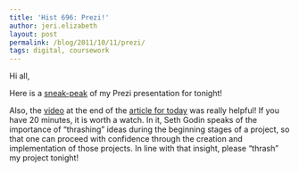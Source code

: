 ```yaml
---
title: 'Hist 696: Prezi!'
author: jeri.elizabeth
layout: post
permalink: /blog/2011/10/11/prezi/
tags: digital, coursework
---
```

Hi all,

Here is a [sneak-peak][1] of my Prezi presentation for tonight!

Also, the [video][2] at the end of the [article for today][3] was really helpful! If you have 20 minutes, it is worth a watch. In it, Seth Godin speaks of the importance of &#8220;thrashing&#8221; ideas during the beginning stages of a project, so that one can proceed with confidence through the creation and implementation of those projects. In line with that insight, please &#8220;thrash&#8221; my project tonight!

 [1]: http://prezi.com/2oxy661om5uo/mapping-spaces-2/?auth_key=b37e39b47740a439274b8b59e5ca3cd14b71d0b8
 [2]: http://the99percent.com/videos/5822/seth-godin-quieting-the-lizard-brain "Quieting the Lizard Brain"
 [3]: http://www.alistapart.com/articles/design-criticism-creative-process/ "Design Criticism"